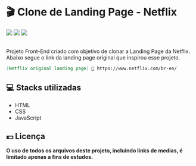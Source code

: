 <h1> 🎬 Clone de Landing Page - Netflix </h1>
<div class="badges">
  <img src="https://img.shields.io/badge/html5-%23E34F26.svg?style=for-the-badge&logo=html5&logoColor=white">
  <img src="https://img.shields.io/badge/css3-%231572B6.svg?style=for-the-badge&logo=css3&logoColor=white">
  <img src="https://img.shields.io/badge/javascript-%23323330.svg?style=for-the-badge&logo=javascript&logoColor=%23F7DF1E">
</div>
<br>
<p>
  Projeto Front-End criado com objetivo de clonar a Landing Page da Netflix. Abaixo segue o link da landing page original que inspirou esse projeto.
<p>
  
```md
[Netflix original landing page] 🔗 https://www.netflix.com/br-en/
```
  
<h2> 💻 Stacks utilizadas</h2>
<ul>
  <li>HTML</li>
  <li>CSS</li>
  <li>JavaScript</li>
</ul>
<h2> 💵 Licença</h2>
<p><b>O uso de todos os arquivos deste projeto, incluindo links de medias, é limitado apenas a fins de estudos.<b></p>
